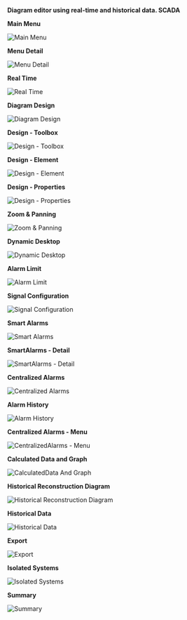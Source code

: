 **Diagram editor using real-time and historical data. SCADA**


**Main Menu**

![Main Menu](assets/01A_Menu.png)

**Menu Detail**

![Menu Detail](assets/01B_MenuDetail.png)

**Real Time**

![Real Time](assets/02_RealTime.png)

**Diagram Design**

![Diagram Design](assets/03A_DiagramDesign.png)

**Design - Toolbox**

![Design - Toolbox](assets/03B_Design_Toolbox.png)

**Design - Element**

![Design - Element](assets/03C_Design_Element.png)

**Design - Properties**

![Design - Properties](assets/03D_Design_Properties.png)

**Zoom & Panning**

![Zoom & Panning](assets/04_ZoomAndPanning.png)

**Dynamic Desktop**

![Dynamic Desktop](assets/05_DynamicDesktop.png)

**Alarm Limit**

![Alarm Limit](assets/06A_AlarmLimit.png)

**Signal Configuration**

![Signal Configuration](assets/06B_SignalConfiguration.png)

**Smart Alarms**

![Smart Alarms](assets/07A_SmartAlarms.png)

**SmartAlarms - Detail**

![SmartAlarms - Detail](assets/07B_SmartAlarms_Detail.png)

**Centralized Alarms**

![Centralized Alarms](assets/08A_CentralizedAlarms.png)

**Alarm History**

![Alarm History](assets/08B_AlarmHistory.png)

**Centralized Alarms - Menu**

![CentralizedAlarms - Menu](assets/08C_CentralizedAlarms_Menu.png)

**Calculated Data and Graph**

![CalculatedData And Graph](assets/09_CalculatedDataAndGraph.png)

**Historical Reconstruction Diagram**

![Historical Reconstruction Diagram](assets/10_HistoricalReconstructionDiagram.png)

**Historical Data**

![Historical Data](assets/11_HistoricalData.png)

**Export**

![Export](assets/12_Export.png)

**Isolated Systems**

![Isolated Systems](assets/13_IsolatedSystems.png)

**Summary**

![Summary](assets/14_Summary.png)
